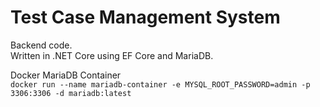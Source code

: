 # Test Case Management System

Backend code.  
Written in .NET Core using EF Core and MariaDB.

Docker MariaDB Container  
`docker run --name mariadb-container -e MYSQL_ROOT_PASSWORD=admin -p 3306:3306 -d mariadb:latest`